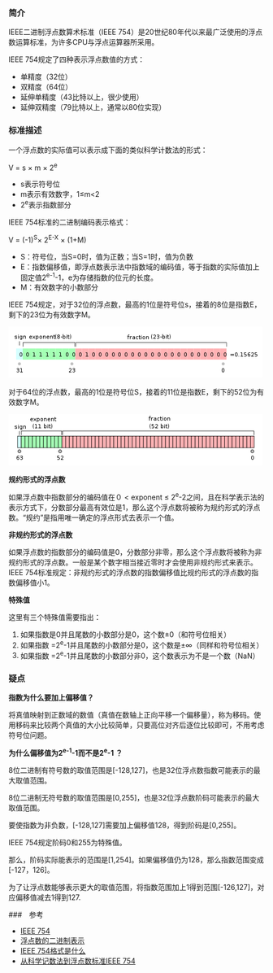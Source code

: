 ### 简介

IEEE二进制浮点数算术标准（IEEE 754）是20世纪80年代以来最广泛使用的浮点数运算标准，为许多CPU与浮点运算器所采用。

IEEE 754规定了四种表示浮点数值的方式：

- 单精度（32位）
- 双精度（64位）
- 延伸单精度（43比特以上，很少使用）
- 延伸双精度（79比特以上，通常以80位实现）

### 标准描述

一个浮点数的实际值可以表示成下面的类似科学计数法的形式：

V = s × m × 2<sup>e</sup>

- s表示符号位
- m表示有效数字，1≤m<2
- 2<sup>e</sup>表示指数部分

IEEE 754标准的二进制编码表示格式：

V = (-1)<sup>S</sup>× 2<sup>E-X</sup> × (1+M) 

- S：符号位，当S=0时，值为正数；当S=1时，值为负数
- E：指数偏移值，即浮点数表示法中指数域的编码值，等于指数的实际值加上固定值2<sup>e-1</sup>-1，e为存储指数的位元的长度。
- M：有效数字的小数部分

IEEE 754规定，对于32位的浮点数，最高的1位是符号位s，接着的8位是指数E，剩下的23位为有效数字M。

![ieee32](assets/ieee32.png)

对于64位的浮点数，最高的1位是符号位S，接着的11位是指数E，剩下的52位为有效数字M。

![ieee64](assets/ieee64.png)

**规约形式的浮点数**

如果浮点数中指数部分的编码值在０ < exponent ≤ 2<sup>e</sup>-2之间，且在科学表示法的表示方式下，分数部分最高有效位是1，那么这个浮点数将被称为规约形式的浮点数。“规约”是指用唯一确定的浮点形式去表示一个值。

**非规约形式的浮点数**

如果浮点数的指数部分的编码值是0，分数部分非零，那么这个浮点数将被称为非规约形式的浮点数。一般是某个数字相当接近零时才会使用非规约形式来表示。IEEE 754标准规定：非规约形式的浮点数的指数偏移值比规约形式的浮点数的指数偏移值小1。

**特殊值**

这里有三个特殊值需要指出：

1. 如果指数是0并且尾数的小数部分是0，这个数±0（和符号位相关）
2. 如果指数 =2<sup>e</sup>-1并且尾数的小数部分是0，这个数是±∞（同样和符号位相关）
3. 如果指数 =2<sup>e</sup>-1并且尾数的小数部分非0，这个数表示为不是一个数（NaN）

### 疑点

**指数为什么要加上偏移值？**

将真值映射到正数域的数值（真值在数轴上正向平移一个偏移量），称为移码。使用移码来比较两个真值的大小比较简单，只要高位对齐后逐位比较即可，不用考虑符号位问题。

**为什么偏移值为2<sup>e-1</sup>-1而不是2<sup>e</sup>-1 ？**

8位二进制有符号数的取值范围是[-128,127]，也是32位浮点数指数可能表示的最大取值范围。

8位二进制无符号数的取值范围是[0,255]，也是32位浮点数阶码可能表示的最大取值范围。

要使指数为非负数，[-128,127]需要加上偏移值128，得到阶码是[0,255]。

IEEE 754规定阶码0和255为特殊值。

那么，阶码实际能表示的范围是[1,254]。如果偏移值仍为128，那么指数范围变成[-127，126]。

为了让浮点数能够表示更大的取值范围，将指数范围加上1得到范围[-126,127]，对应偏移值减去1得到127.



###　参考

- [IEEE 754](https://zh.wikipedia.org/zh-sg/IEEE_754)
- [浮点数的二进制表示](http://www.ruanyifeng.com/blog/2010/06/ieee_floating-point_representation.html)
- [IEEE 754格式是什么](https://www.zhihu.com/question/21711083)
- [从科学记数法到浮点数标准IEEE 754](https://note.youdao.com/ynoteshare1/index.html?id=32370f53aff613b0cfe6cc0d6535e533&type=note#/)